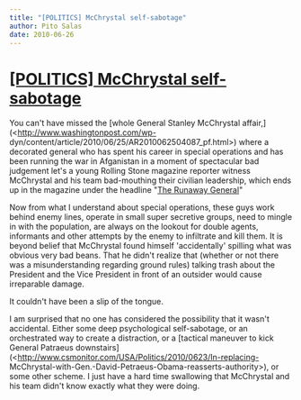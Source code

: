 ```yaml
---
title: "[POLITICS] McChrystal self-sabotage"
author: Pito Salas
date: 2010-06-26
---
```

# [[POLITICS] McChrystal self-sabotage](None)




You can't have missed the [whole General Stanley McChrystal
affair,](<http://www.washingtonpost.com/wp-
dyn/content/article/2010/06/25/AR2010062504087_pf.html>) where a decorated
general who has spent his career in special operations and has been running
the war in Afganistan in a moment of spectacular bad judgement let's a young
Rolling Stone magazine reporter witness McChrystal and his team bad-mouthing
their civilian leadership, which ends up in the magazine under the headline
"[The Runaway
General](<http://www.rollingstone.com/politics/news/17390/119236>)"

Now from what I understand about special operations, these guys work behind
enemy lines, operate in small super secretive groups, need to mingle in with
the population, are always on the lookout for double agents, informants and
other attempts by the enemy to infiltrate and kill them. It is beyond belief
that McChrystal found himself 'accidentally' spilling what was obvious very
bad beans. That he didn't realize that (whether or not there was a
misunderstanding regarding ground rules) talking trash about the President and
the Vice President in front of an outsider would cause irreparable damage.

It couldn't have been a slip of the tongue.

I am surprised that no one has considered the possibility that it wasn't
accidental. Either some deep psychological self-sabotage, or an orchestrated
way to create a distraction, or a [tactical maneuver to kick General Patraeus
downstairs](<http://www.csmonitor.com/USA/Politics/2010/0623/In-replacing-
McChrystal-with-Gen.-David-Petraeus-Obama-reasserts-authority>), or some other
scheme. I just have a hard time swallowing that McChrystal and his team didn't
know exactly what they were doing.


